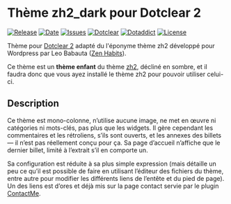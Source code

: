 # Thème zh2_dark pour Dotclear 2

[![Release](https://img.shields.io/github/v/release/franck-paul/zh2_dark)](https://github.com/franck-paul/zh2_dark/releases)
[![Date](https://img.shields.io/github/release-date/franck-paul/zh2_dark)](https://github.com/franck-paul/zh2_dark/releases)
[![Issues](https://img.shields.io/github/issues/franck-paul/zh2_dark)](https://github.com/franck-paul/zh2_dark/issues)
[![Dotclear](https://img.shields.io/badge/dotclear-v2.25-dev-blue.svg)](https://fr.dotclear.org/download)
[![Dotaddict](https://img.shields.io/badge/dotaddict-official-green.svg)](https://themes.dotaddict.org/dc2/details/zh2_dark)
[![License](https://img.shields.io/github/license/franck-paul/zh2_dark)](https://github.com/franck-paul/zh2_dark/blob/master/LICENSE)

Thème pour [Dotclear 2](https://fr.dotclear.org/) adapté du l'éponyme thème zh2 développé pour Wordpress par Leo Babauta ([Zen Habits](http://zenhabits.net/)).

Ce thème est un **thème enfant** du thème [zh2](https://github.com/franck-paul/zh2), décliné en sombre, et il faudra donc que vous ayez installé le thème zh2 pour pouvoir utiliser celui-ci.

## Description

Ce thème est mono-colonne, n’utilise aucune image, ne met en œuvre ni catégories ni mots-clés, pas plus que les widgets. Il gère cependant les commentaires et les rétroliens, s’ils sont ouverts, et les annexes des billets — il n’est pas réellement conçu pour ça. Sa page d’accueil n’affiche que le dernier billet, limité à l’extrait s’il en comporte un.

Sa configuration est réduite à sa plus simple expression (mais détaille un peu ce qu’il est possible de faire en utilisant l’éditeur des fichiers du thème, entre autre pour modifier les différents liens de l’entête et du pied de page). Un des liens est d’ores et déjà mis sur la page contact servie par le plugin [ContactMe](https://plugins.dotaddict.org/dc2/details/contactMe).
